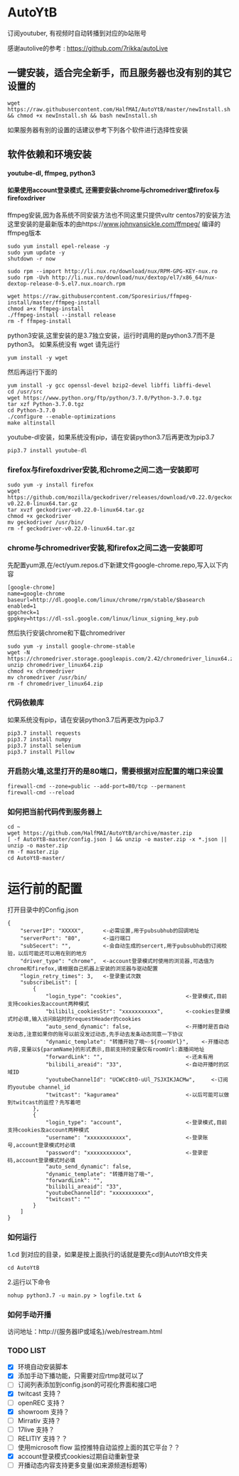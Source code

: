 # AutoYtB
订阅youtuber, 有视频时自动转播到对应的b站账号

感谢autolive的参考 : https://github.com/7rikka/autoLive

## 一键安装，适合完全新手，而且服务器也没有别的其它设置的
```
wget https://raw.githubusercontent.com/HalfMAI/AutoYtB/master/newInstall.sh && chmod +x newInstall.sh && bash newInstall.sh
```
如果服务器有别的设置的话建议参考下列各个软件进行选择性安装

## 软件依赖和环境安装
#### youtube-dl, ffmpeg, python3
#### 如果使用account登录模式, 还需要安装chrome与chromedriver或firefox与firefoxdriver

ffmpeg安装,因为各系统不同安装方法也不同这里只提供vultr centos7的安装方法
这里安装的是最新版本的由https://www.johnvansickle.com/ffmpeg/ 编译的ffmpeg版本
```
sudo yum install epel-release -y
sudo yum update -y
shutdown -r now

sudo rpm --import http://li.nux.ro/download/nux/RPM-GPG-KEY-nux.ro
sudo rpm -Uvh http://li.nux.ro/download/nux/dextop/el7/x86_64/nux-dextop-release-0-5.el7.nux.noarch.rpm

wget https://raw.githubusercontent.com/Sporesirius/ffmpeg-install/master/ffmpeg-install
chmod a+x ffmpeg-install
./ffmpeg-install --install release
rm -f ffmpeg-install
```

python3安装,这里安装的是3.7独立安装，运行时调用的是python3.7而不是python3。
如果系统没有 wget 请先运行
```
yum install -y wget
```
然后再运行下面的
```
yum install -y gcc openssl-devel bzip2-devel libffi libffi-devel
cd /usr/src
wget https://www.python.org/ftp/python/3.7.0/Python-3.7.0.tgz
tar xzf Python-3.7.0.tgz
cd Python-3.7.0
./configure --enable-optimizations
make altinstall
```

youtube-dl安装，如果系统没有pip，请在安装python3.7后再更改为pip3.7
```
pip3.7 install youtube-dl
```

### firefox与firefoxdriver安装,和chrome之间二选一安装即可
```
sudo yum -y install firefox
wget https://github.com/mozilla/geckodriver/releases/download/v0.22.0/geckodriver-v0.22.0-linux64.tar.gz
tar xvzf geckodriver-v0.22.0-linux64.tar.gz
chmod +x geckodriver
mv geckodriver /usr/bin/
rm -f geckodriver-v0.22.0-linux64.tar.gz
```

### chrome与chromedriver安装,和firefox之间二选一安装即可

先配置yum源,在/ect/yum.repos.d下新建文件google-chrome.repo,写入以下内容
```
[google-chrome]
name=google-chrome
baseurl=http://dl.google.com/linux/chrome/rpm/stable/$basearch
enabled=1
gpgcheck=1
gpgkey=https://dl-ssl.google.com/linux/linux_signing_key.pub
```
然后执行安装chrome和下载chromedriver
```
sudo yum -y install google-chrome-stable
wget -N https://chromedriver.storage.googleapis.com/2.42/chromedriver_linux64.zip
unzip chromedriver_linux64.zip
chmod +x chromedriver
mv chromedriver /usr/bin/
rm -f chromedriver_linux64.zip
```

### 代码依赖库
如果系统没有pip，请在安装python3.7后再更改为pip3.7
```
pip3.7 install requests
pip3.7 install numpy
pip3.7 install selenium
pip3.7 install Pillow
```


### 开启防火墙,这里打开的是80端口，需要根据对应配置的端口来设置
```
firewall-cmd --zone=public --add-port=80/tcp --permanent
firewall-cmd --reload
```

### 如何把当前代码传到服务器上
```
cd ~
wget https://github.com/HalfMAI/AutoYtB/archive/master.zip
[ -f AutoYtB-master/config.json ] && unzip -o master.zip -x *.json || unzip -o master.zip
rm -f master.zip
cd AutoYtB-master/
```

# 运行前的配置
打开目录中的Config.json
```
{
    "serverIP": "XXXXX",      <-必需设置,用于pubsubhub的回调地址
    "serverPort": "80",       <-运行端口
    "subSecert": "",          <-会自动生成的sercert,用于pubsubhub的订阅校验，以后可能还可以用在别的地方
    "driver_type": "chrome",  <-account登录模式时使用的浏览器,可选值为chrome和firefox,请根据自己机器上安装的浏览器与驱动配置
    "login_retry_times": 3,   <-登录重试次数
    "subscribeList": [
        {
            "login_type": "cookies",                    <-登录模式,目前支持cookies及account两种模式
            "bilibili_cookiesStr": "xxxxxxxxxxx",       <-cookies登录模式时必填,输入访问B站时的requestHeader的cookies
            "auto_send_dynamic": false,                 <-开播时是否自动发动态,注意如果你的账号以前没发过动态,先手动去发条动态同意一下协议
            "dynamic_template": "转播开始了哦~☞${roomUrl}",    <-开播动态内容,变量以${paramName}的形式表示,目前支持的变量仅有roomUrl:直播间地址
            "forwardLink": "",                          <-还未有用
            "bilibili_areaid": "33",                    <-自动开播时的区域ID
            "youtubeChannelId": "UCWCc8tO-uUl_7SJXIKJACMw",     <-订阅的youtube channel_id
            "twitcast": "kaguramea"                     <-以后可能可以做到twitcast的监控？先写着吧
        },
        {
            "login_type": "account",                    <-登录模式,目前支持cookies及account两种模式
            "username": "xxxxxxxxxxxx",                 <-登录账号,account登录模式时必填
            "password": "xxxxxxxxxxxx",                 <-登录密码,account登录模式时必填
            "auto_send_dynamic": false,
            "dynamic_template": "转播开始了哦~",
            "forwardLink": "",
            "bilibili_areaid": "33",
            "youtubeChannelId": "xxxxxxxxxxx",
            "twitcast": ""
        }
    ]
}
```
### 如何运行
1.cd 到对应的目录，如果是按上面执行的话就是要先cd到AutoYtB文件夹
```
cd AutoYtB
```
2.运行以下命令
```
nohup python3.7 -u main.py > logfile.txt &
```

### 如何手动开播
访问地址：http://{服务器IP或域名}/web/restream.html

### TODO LIST
- [X] 环境自动安装脚本
- [X] 添加手动下播功能，只需要对应rtmp就可以了
- [ ] 订阅列表添加到config.json的可视化界面和接口吧
- [X] twitcast 支持？
- [ ] openREC 支持？
- [X] showroom 支持？
- [ ] Mirrativ 支持？
- [ ] 17live 支持？
- [ ] RELITIY 支持？？
- [ ] 使用microsoft flow 监控推特自动监控上面的其它平台？？
- [X] account登录模式cookies过期自动重新登录
- [ ] 开播动态内容支持更多变量(如来源频道标题等)
